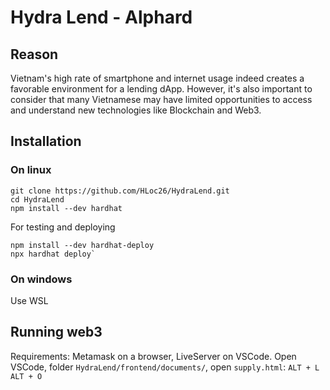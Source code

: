 # Hydra Lend - Alphard

## Reason

Vietnam's high rate of smartphone and internet usage indeed creates a favorable environment for a lending dApp. However, it's also important to consider that many Vietnamese may have limited opportunities to access and understand new technologies like Blockchain and Web3.

## Installation

### On linux

    git clone https://github.com/HLoc26/HydraLend.git
    cd HydraLend
    npm install --dev hardhat

For testing and deploying

    npm install --dev hardhat-deploy
    npx hardhat deploy`

### On windows

Use WSL

## Running web3

Requirements: Metamask on a browser, LiveServer on VSCode.
Open VSCode, folder `HydraLend/frontend/documents/`, open `supply.html`: `ALT + L` ` ALT + O`
